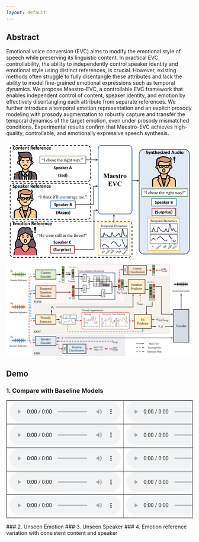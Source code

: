 ```yaml
---
layout: default
---
```


## Abstract
Emotional voice conversion (EVC) aims to modify the emotional style of speech while preserving its linguistic content. In practical EVC, controllability, the ability to independently control speaker identity and emotional style using distinct references, is crucial. However, existing methods often struggle to fully disentangle these attributes and lack the ability to model fine-grained emotional expressions such as temporal dynamics. We propose Maestro-EVC, a controllable EVC framework that enables independent control of content, speaker identity, and emotion by effectively disentangling each attribute from separate references. We further introduce a temporal emotion representation and an explicit prosody modeling with prosody augmentation to robustly capture and transfer the temporal dynamics of the target emotion, even under prosody mismatched conditions. Experimental results confirm that Maestro-EVC achieves high-quality, controllable, and emotionally expressive speech synthesis.

<div align="center">
  <img src="./image/figure1.png" alt="My Logo" width="500"/>
  <img src="./image/figure2.png" alt="My Logo" width="800"/>
</div>

## Demo
### 1. Compare with Baseline Models
<table border="1" cellspacing="5" cellpadding="5">
  <tbody>
    <tr>
      <td><audio controls src="audio/1-1.mp3"></audio></td>
      <td><audio controls src="audio/1-2.mp3"></audio></td>
      <td><audio controls src="audio/1-3.mp3"></audio></td>
      <td><audio controls src="audio/1-4.mp3"></audio></td>
      <td><audio controls src="audio/1-5.mp3"></audio></td>
      <td><audio controls src="audio/1-6.mp3"></audio></td>
    </tr>
    <tr>
      <td><audio controls src="audio/2-1.mp3"></audio></td>
      <td><audio controls src="audio/2-2.mp3"></audio></td>
      <td><audio controls src="audio/2-3.mp3"></audio></td>
      <td><audio controls src="audio/2-4.mp3"></audio></td>
      <td><audio controls src="audio/2-5.mp3"></audio></td>
      <td><audio controls src="audio/2-6.mp3"></audio></td>
    </tr>
    <tr>
      <td><audio controls src="audio/3-1.mp3"></audio></td>
      <td><audio controls src="audio/3-2.mp3"></audio></td>
      <td><audio controls src="audio/3-3.mp3"></audio></td>
      <td><audio controls src="audio/3-4.mp3"></audio></td>
      <td><audio controls src="audio/3-5.mp3"></audio></td>
      <td><audio controls src="audio/3-6.mp3"></audio></td>
    </tr>
    <tr>
      <td><audio controls src="audio/4-1.mp3"></audio></td>
      <td><audio controls src="audio/4-2.mp3"></audio></td>
      <td><audio controls src="audio/4-3.mp3"></audio></td>
      <td><audio controls src="audio/4-4.mp3"></audio></td>
      <td><audio controls src="audio/4-5.mp3"></audio></td>
      <td><audio controls src="audio/4-6.mp3"></audio></td>
    </tr>
    <tr>
      <td><audio controls src="audio/5-1.mp3"></audio></td>
      <td><audio controls src="audio/5-2.mp3"></audio></td>
      <td><audio controls src="audio/5-3.mp3"></audio></td>
      <td><audio controls src="audio/5-4.mp3"></audio></td>
      <td><audio controls src="audio/5-5.mp3"></audio></td>
      <td><audio controls src="audio/5-6.mp3"></audio></td>
    </tr>
  </tbody>
</table>
### 2. Unseen Emotion
### 3. Unseen Speaker
### 4. Emotion reference variation with consistent content and speaker
